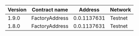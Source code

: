 |Version| Contract name  | Address      | Network    | 
|-------|----------------|--------------|------------|
| 1.9.0 | FactoryAddress | 0.0.1137631  | Testnet    |
| 1.8.0 | FactoryAddress | 0.0.1137631  | Testnet    |